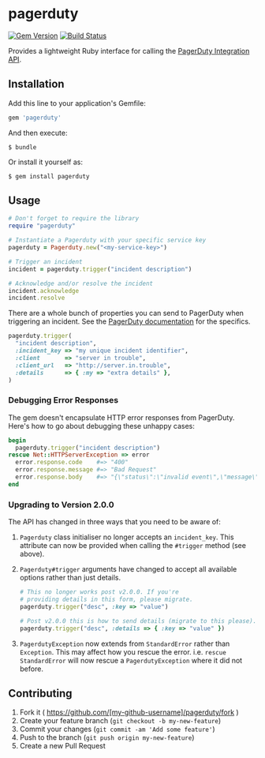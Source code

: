 # pagerduty

[![Gem Version](https://badge.fury.io/rb/pagerduty.svg)](http://badge.fury.io/rb/pagerduty)
[![Build Status](https://travis-ci.org/envato/pagerduty.svg?branch=master)](https://travis-ci.org/envato/pagerduty)

Provides a lightweight Ruby interface for calling the [PagerDuty
Integration API](http://developer.pagerduty.com/documentation/integration/events).

## Installation

Add this line to your application's Gemfile:

```ruby
gem 'pagerduty'
```

And then execute:

    $ bundle

Or install it yourself as:

    $ gem install pagerduty

## Usage

```ruby
# Don't forget to require the library
require "pagerduty"

# Instantiate a Pagerduty with your specific service key
pagerduty = Pagerduty.new("<my-service-key>")

# Trigger an incident
incident = pagerduty.trigger("incident description")

# Acknowledge and/or resolve the incident
incident.acknowledge
incident.resolve
```

There are a whole bunch of properties you can send to PagerDuty when triggering
an incident. See the [PagerDuty
documentation](http://developer.pagerduty.com/documentation/integration/events/trigger)
for the specifics.

```ruby
pagerduty.trigger(
  "incident description",
  :incident_key => "my unique incident identifier",
  :client       => "server in trouble",
  :client_url   => "http://server.in.trouble",
  :details      => { :my => "extra details" },
)
```

### Debugging Error Responses

The gem doesn't encapsulate HTTP error responses from PagerDuty. Here's how to go about debugging these unhappy cases:

```ruby
begin
  pagerduty.trigger("incident description")
rescue Net::HTTPServerException => error
  error.response.code    #=> "400"
  error.response.message #=> "Bad Request"
  error.response.body    #=> "{\"status\":\"invalid event\",\"message\":\"Event object is invalid\",\"errors\":[\"Service key is the wrong length (should be 32 characters)\"]}"
end
```

### Upgrading to Version 2.0.0

The API has changed in three ways that you need to be aware of:

1. `Pagerduty` class initialiser no longer accepts an `incident_key`. This
attribute can now be provided when calling the `#trigger` method (see above).

2. `Pagerduty#trigger` arguments have changed to accept all available options
rather than just details.

    ```ruby
    # This no longer works post v2.0.0. If you're
    # providing details in this form, please migrate.
    pagerduty.trigger("desc", :key => "value")

    # Post v2.0.0 this is how to send details (migrate to this please).
    pagerduty.trigger("desc", :details => { :key => "value" })
    ```

3. `PagerdutyException` now extends from `StandardError` rather than
`Exception`. This may affect how you rescue the error. i.e. `rescue
StandardError` will now rescue a `PagerdutyException` where it did not
before.

## Contributing

1. Fork it ( https://github.com/[my-github-username]/pagerduty/fork )
2. Create your feature branch (`git checkout -b my-new-feature`)
3. Commit your changes (`git commit -am 'Add some feature'`)
4. Push to the branch (`git push origin my-new-feature`)
5. Create a new Pull Request
